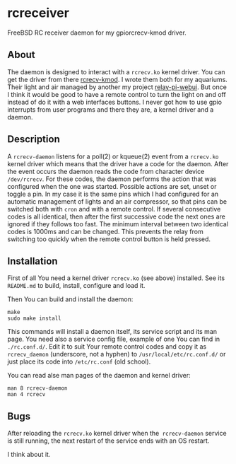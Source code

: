 # rcreceiver

FreeBSD RC receiver daemon for my gpiorcrecv-kmod driver.

## About

The daemon is designed to interact with a `rcrecv.ko` kernel driver.
You can get the driver from there
[rcrecv-kmod](https://gitlab.com/alexandermishin13/rcrecv-kmod).
I wrote them both for my aquariums. Their light and air managed by another my
project [relay-pi-webui](https://gitlab.com/alexandermishin13/relay-pi-webui).
But once I think it would be good to have a remote control to turn the light
on and off instead of do it with a web interfaces buttons.
I never got how to use gpio interrupts from user programs and there they are,
a kernel driver and a daemon.

## Description

A `rcrecv-daemon` listens for a poll(2) or kqueue(2) event from a `rcrecv.ko`
kernel driver which means that the driver have a code for the daemon. After the
event occurs the daemon reads the code from character device `/dev/rcrecv`.
For these codes, the daemon performs the action that was configured when the
one was started.
Possible actions are set, unset or toggle a pin. In my case it is the same
pins which I had configured for an automatic management of lights and an air
compressor, so that pins can be switched both with `cron` and with a remote
control.
If several consecutive codes is all identical, then after the first successive
code the next ones are ignored if they follows too fast. The minimum interval
between two identical codes is 1000ms and can be changed. This prevents the
relay from switching too quickly when the remote control button is held
pressed.

## Installation

First of all You need a kernel driver `rcrecv.ko` (see above) installed.
See its `README.md` to build, install, configure and load it.

Then You can build and install the daemon:
```shell
make
sudo make install
```
This commands will install a daemon itself, its service script
and its man page. You need also a service config file, example of one
You can find in `./rc.conf.d/`. Edit it to suit Your remote control codes and
copy it as `rcrecv_daemon` (underscore, not a hyphen) to
`/usr/local/etc/rc.conf.d/` or just place its code into `/etc/rc.conf` (old
school).

You can read alse man pages of the daemon and kernel driver:
```shell
man 8 rcrecv-daemon
man 4 rcrecv
```

## Bugs
After reloading the `rcrecv.ko` kernel driver when the` rcrecv-daemon`
service is still running, the next restart of the service ends with an OS
restart.

I think about it.

